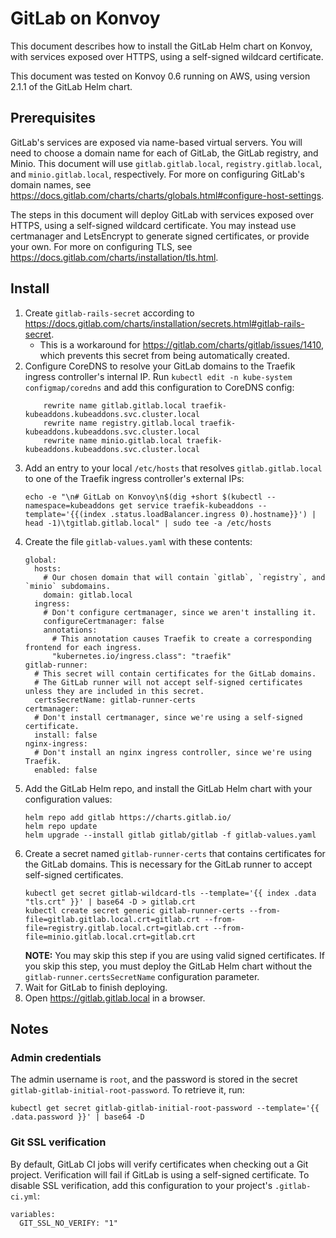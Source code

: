 # GitLab on Konvoy

This document describes how to install the GitLab Helm chart on Konvoy, with services exposed over HTTPS, using a self-signed wildcard certificate.

This document was tested on Konvoy 0.6 running on AWS, using version 2.1.1 of the GitLab Helm chart.

## Prerequisites

GitLab's services are exposed via name-based virtual servers.
You will need to choose a domain name for each of GitLab, the GitLab registry, and Minio.
This document will use `gitlab.gitlab.local`, `registry.gitlab.local`, and `minio.gitlab.local`, respectively.
For more on configuring GitLab's domain names, see https://docs.gitlab.com/charts/charts/globals.html#configure-host-settings.

The steps in this document will deploy GitLab with services exposed over HTTPS, using a self-signed wildcard certificate.
You may instead use certmanager and LetsEncrypt to generate signed certificates, or provide your own.
For more on configuring TLS, see https://docs.gitlab.com/charts/installation/tls.html.

## Install

1. Create `gitlab-rails-secret` according to https://docs.gitlab.com/charts/installation/secrets.html#gitlab-rails-secret.
   * This is a workaround for https://gitlab.com/charts/gitlab/issues/1410, which prevents this secret from being automatically created.
1. Configure CoreDNS to resolve your GitLab domains to the Traefik ingress controller's internal IP.
   Run `kubectl edit -n kube-system configmap/coredns` and add this configuration to CoreDNS config:
   ```
       rewrite name gitlab.gitlab.local traefik-kubeaddons.kubeaddons.svc.cluster.local
       rewrite name registry.gitlab.local traefik-kubeaddons.kubeaddons.svc.cluster.local
       rewrite name minio.gitlab.local traefik-kubeaddons.kubeaddons.svc.cluster.local
   ```
1. Add an entry to your local `/etc/hosts` that resolves `gitlab.gitlab.local` to one of the Traefik ingress controller's external IPs:
   ```
   echo -e "\n# GitLab on Konvoy\n$(dig +short $(kubectl --namespace=kubeaddons get service traefik-kubeaddons --template='{{(index .status.loadBalancer.ingress 0).hostname}}') | head -1)\tgitlab.gitlab.local" | sudo tee -a /etc/hosts
   ```
1. Create the file `gitlab-values.yaml` with these contents:
   ```
   global:
     hosts:
       # Our chosen domain that will contain `gitlab`, `registry`, and `minio` subdomains.
       domain: gitlab.local
     ingress:
       # Don't configure certmanager, since we aren't installing it.
       configureCertmanager: false
       annotations:
         # This annotation causes Traefik to create a corresponding frontend for each ingress.
         "kubernetes.io/ingress.class": "traefik"
   gitlab-runner:
     # This secret will contain certificates for the GitLab domains.
     # The GitLab runner will not accept self-signed certificates unless they are included in this secret.
     certsSecretName: gitlab-runner-certs
   certmanager:
     # Don't install certmanager, since we're using a self-signed certificate.
     install: false
   nginx-ingress:
     # Don't install an nginx ingress controller, since we're using Traefik.
     enabled: false
   ```
1. Add the GitLab Helm repo, and install the GitLab Helm chart with your configuration values:
   ```
   helm repo add gitlab https://charts.gitlab.io/
   helm repo update
   helm upgrade --install gitlab gitlab/gitlab -f gitlab-values.yaml
   ```
1. Create a secret named `gitlab-runner-certs` that contains certificates for the GitLab domains.
   This is necessary for the GitLab runner to accept self-signed certificates.
   ```
   kubectl get secret gitlab-wildcard-tls --template='{{ index .data "tls.crt" }}' | base64 -D > gitlab.crt
   kubectl create secret generic gitlab-runner-certs --from-file=gitlab.gitlab.local.crt=gitlab.crt --from-file=registry.gitlab.local.crt=gitlab.crt --from-file=minio.gitlab.local.crt=gitlab.crt
   ```
   **NOTE:** You may skip this step if you are using valid signed certificates.
   If you skip this step, you must deploy the GitLab Helm chart without the `gitlab-runner.certsSecretName` configuration parameter.
1. Wait for GitLab to finish deploying.
1. Open https://gitlab.gitlab.local in a browser.

## Notes

### Admin credentials

The admin username is `root`, and the password is stored in the secret `gitlab-gitlab-initial-root-password`. To retrieve it, run:
```
kubectl get secret gitlab-gitlab-initial-root-password --template='{{ .data.password }}' | base64 -D
```

### Git SSL verification

By default, GitLab CI jobs will verify certificates when checking out a Git project.
Verification will fail if GitLab is using a self-signed certificate.
To disable SSL verification, add this configuration to your project's `.gitlab-ci.yml`:
```
variables:
  GIT_SSL_NO_VERIFY: "1"
```
